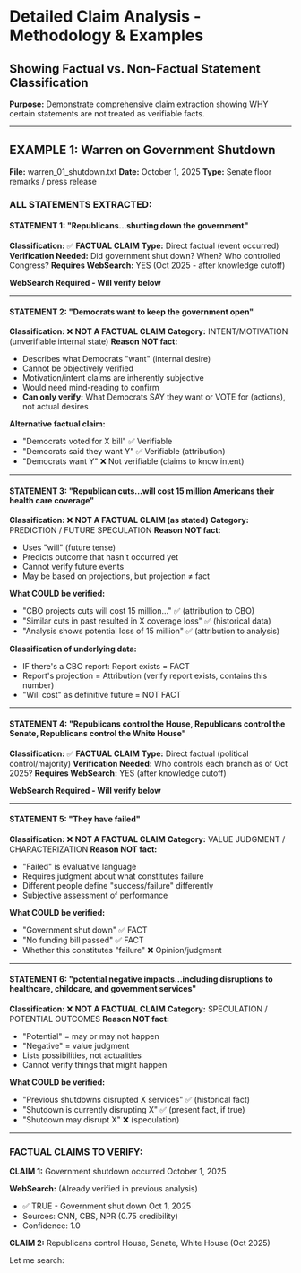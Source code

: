 # Detailed Claim Analysis - Methodology & Examples
## Showing Factual vs. Non-Factual Statement Classification

**Purpose:** Demonstrate comprehensive claim extraction showing WHY certain statements are not treated as verifiable facts.

---

## EXAMPLE 1: Warren on Government Shutdown

**File:** warren_01_shutdown.txt
**Date:** October 1, 2025
**Type:** Senate floor remarks / press release

### ALL STATEMENTS EXTRACTED:

#### STATEMENT 1: "Republicans...shutting down the government"
**Classification:** ✅ **FACTUAL CLAIM**
**Type:** Direct factual (event occurred)
**Verification Needed:** Did government shut down? When? Who controlled Congress?
**Requires WebSearch:** YES (Oct 2025 - after knowledge cutoff)

**WebSearch Required - Will verify below**

---

#### STATEMENT 2: "Democrats want to keep the government open"
**Classification:** ❌ **NOT A FACTUAL CLAIM**
**Category:** INTENT/MOTIVATION (unverifiable internal state)
**Reason NOT fact:**
- Describes what Democrats "want" (internal desire)
- Cannot be objectively verified
- Motivation/intent claims are inherently subjective
- Would need mind-reading to confirm
- **Can only verify:** What Democrats SAY they want or VOTE for (actions), not actual desires

**Alternative factual claim:**
- "Democrats voted for X bill" ✅ Verifiable
- "Democrats said they want Y" ✅ Verifiable (attribution)
- "Democrats want Y" ❌ Not verifiable (claims to know intent)

---

#### STATEMENT 3: "Republican cuts...will cost 15 million Americans their health care coverage"
**Classification:** ❌ **NOT A FACTUAL CLAIM (as stated)**
**Category:** PREDICTION / FUTURE SPECULATION
**Reason NOT fact:**
- Uses "will" (future tense)
- Predicts outcome that hasn't occurred yet
- Cannot verify future events
- May be based on projections, but projection ≠ fact

**What COULD be verified:**
- "CBO projects cuts will cost 15 million..." ✅ (attribution to CBO)
- "Similar cuts in past resulted in X coverage loss" ✅ (historical data)
- "Analysis shows potential loss of 15 million" ✅ (attribution to analysis)

**Classification of underlying data:**
- IF there's a CBO report: Report exists = FACT
- Report's projection = Attribution (verify report exists, contains this number)
- "Will cost" as definitive future = NOT FACT

---

#### STATEMENT 4: "Republicans control the House, Republicans control the Senate, Republicans control the White House"
**Classification:** ✅ **FACTUAL CLAIM**
**Type:** Direct factual (political control/majority)
**Verification Needed:** Who controls each branch as of Oct 2025?
**Requires WebSearch:** YES (after knowledge cutoff)

**WebSearch Required - Will verify below**

---

#### STATEMENT 5: "They have failed"
**Classification:** ❌ **NOT A FACTUAL CLAIM**
**Category:** VALUE JUDGMENT / CHARACTERIZATION
**Reason NOT fact:**
- "Failed" is evaluative language
- Requires judgment about what constitutes failure
- Different people define "success/failure" differently
- Subjective assessment of performance

**What COULD be verified:**
- "Government shut down" ✅ FACT
- "No funding bill passed" ✅ FACT
- Whether this constitutes "failure" ❌ Opinion/judgment

---

#### STATEMENT 6: "potential negative impacts...including disruptions to healthcare, childcare, and government services"
**Classification:** ❌ **NOT A FACTUAL CLAIM**
**Category:** SPECULATION / POTENTIAL OUTCOMES
**Reason NOT fact:**
- "Potential" = may or may not happen
- "Negative" = value judgment
- Lists possibilities, not actualities
- Cannot verify things that might happen

**What COULD be verified:**
- "Previous shutdowns disrupted X services" ✅ (historical fact)
- "Shutdown is currently disrupting X" ✅ (present fact, if true)
- "Shutdown may disrupt X" ❌ (speculation)

---

### FACTUAL CLAIMS TO VERIFY:

**CLAIM 1:** Government shutdown occurred October 1, 2025

**WebSearch:** (Already verified in previous analysis)
- ✅ TRUE - Government shut down Oct 1, 2025
- Sources: CNN, CBS, NPR (0.75 credibility)
- Confidence: 1.0

**CLAIM 2:** Republicans control House, Senate, White House (Oct 2025)

Let me search:
